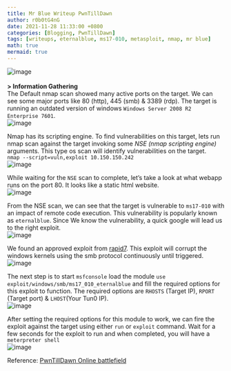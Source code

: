 ```yaml
---
title: Mr Blue Writeup PwnTillDawn
author: r0b0tG4nG
date: 2021-11-28 11:33:00 +0800
categories: [Blogging, PwnTillDawn]
tags: [writeups, eternalblue, ms17-010, metasploit, nmap, mr blue]
math: true
mermaid: true
---
```

![image](https://user-images.githubusercontent.com/67085453/143767874-42418165-32f2-4f22-87eb-1dbeb2e14f67.png)<br><br>
**> Information Gathering**<br>
The Default nmap scan showed many active ports on the target. We can see some major ports like 80 (http), 445 (smb) & 3389 (rdp). The target is running an outdated version of windows `Windows Server 2008 R2 Enterprise 7601`. <br>
![image](https://user-images.githubusercontent.com/67085453/143767867-9a7e797d-a7ad-40b8-a1c9-f05c69f9c3aa.png)<br>

Nmap has its scripting engine. To find vulnerabilities on this target, lets run nmap scan against the target invoking some _NSE (nmap scripting engine)_ arguments. This type os scan will identify vulnerabilities on the target.<br>
`nmap --script=vuln,exploit 10.150.150.242`<br>
![image](https://user-images.githubusercontent.com/67085453/143767883-cad14ba0-8348-4b41-a2a0-edea0c8b1083.png)<br>

While waiting for the `NSE` scan to complete, let’s take a look at what webapp runs on the port 80. It looks like a static html website.<br>
![image](https://user-images.githubusercontent.com/67085453/143767889-658a16a7-4161-4d54-a730-417a35472180.png)

From the NSE scan, we can see that the target is vulnerable to `ms17-010` with an impact of remote code execution. This vulnerability is popularly known as `eternalblue`. Since We know the vulnerability, a quick google will lead us to the right exploit.<br>
![image](https://user-images.githubusercontent.com/67085453/143767903-032954a0-9abf-4d22-bdff-297c3819a179.png)<br>

We found an approved exploit from <a href="https://www.rapid7.com/db/modules/exploit/windows/smb/ms17_010_eternalblue/">rapid7</a>. This exploit will corrupt the windows kernels using the smb protocol continuously until triggered.<br>
![image](https://user-images.githubusercontent.com/67085453/143767914-7f0e5960-d91c-4b15-8ca7-51e0cd7fe814.png)<br>

The next step is to start `msfconsole` load the module `use exploit/windows/smb/ms17_010_eternalblue` and fill the required options for this exploit to function. The required options are `RHOSTS` (Target IP), `RPORT` (Target port) & `LHOST`(Your Tun0 IP).<br>
![image](https://user-images.githubusercontent.com/67085453/143767919-f0d35b38-2f2d-45f9-8fdd-bf94461db7ee.png)<br>

After setting the required options for this module to work, we can fire the exploit against the target using either `run` or `exploit` command. Wait for a few seconds for the exploit to run and when completed, you will have a `meterpreter shell` <br>
![image](https://user-images.githubusercontent.com/67085453/143767965-71d0f83b-b4f7-48a1-bc02-ef2bad8b0ecc.png)


Reference: <a href="https://online.pwntilldawn.com/">PwnTillDawn Online battlefield</a>
